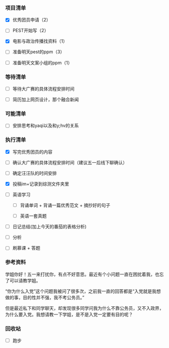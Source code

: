 ### 项目清单

- [x] 优秀团员申请（2）

- [ ] PEST开始写（2）

- [x] 电影与政治传播找资料（1）

- [ ] 准备明天pest的ppm（3）

- [ ] 准备明天文案小组的ppm（1）

  


### 等待清单

- [ ] 等待大广赛的具体流程安排时间

- [ ] 简历加上网页设计，那个融合新闻

  


### 可能清单

- [ ] 安排思考和yaqi以及和y;hv的关系

  


### 执行清单


- [x] 写完优秀团员的内容

  

- [ ] 确认大广赛的具体流程安排时间（建议五一后线下聊确认）

  

- [ ] 确定汪汪队的时间安排

  

- [x] 投稿im+记录到综测文件夹里

  


- [ ] 英语学习

  - [ ] 背诵单词 + 背诵一篇优秀范文 + 摘抄好的句子

  - [ ] 英语一套真题

    

- [ ] 日记总结(加上今天的番茄的表格分析)

- [ ] 分析

- [ ] 刷慕课 + 答题

  

### 参考资料

学姐你好！五一来打扰你，有点不好意思。最近有个小问题一直在困扰着我，也忘了可以请教学姐。

“你为什么入党”这个问题我被问了很多次，之前我一直的回答都是“入党就是我想做的事，目的性并不强，我不考公务员。”

但是最近私下和同学聊天，却发现很多同学问我为什么不靠公务员，又不入政界，为什么要入党。我想请教一下学姐，是不是入党一定要有目的呢？



### 回收站

- [ ] 跑步